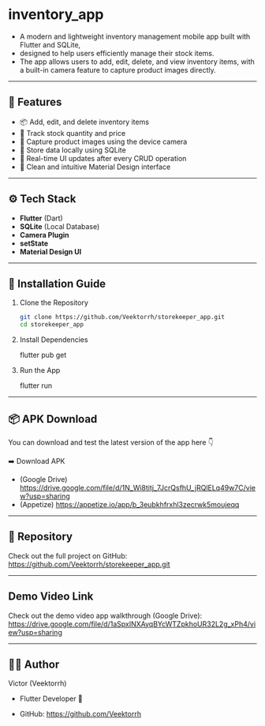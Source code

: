 # inventory_app

- A modern and lightweight inventory management mobile app built with Flutter and SQLite,
- designed to help users efficiently manage their stock items.  
- The app allows users to add, edit, delete, and view inventory items, with a built-in camera
feature to capture product images directly.

---

## 🚀 Features

- 📦 Add, edit, and delete inventory items
- 🧮 Track stock quantity and price
- 📸 Capture product images using the device camera
- 💾 Store data locally using SQLite
- 🔄 Real-time UI updates after every CRUD operation
- 🧱 Clean and intuitive Material Design interface

---

## ⚙️ Tech Stack

- **Flutter** (Dart)
- **SQLite** (Local Database)
- **Camera Plugin**
- **setState**
- **Material Design UI**

---

## 🧰 Installation Guide

1. Clone the Repository
   ```bash
   git clone https://github.com/Veektorrh/storekeeper_app.git
   cd storekeeper_app
   
2. Install Dependencies

    flutter pub get

3. Run the App

    flutter run

---

## 📦 APK Download

You can download and test the latest version of the app here 👇

➡️ Download APK 
- (Google Drive) https://drive.google.com/file/d/1N_Wi8titj_7JcrQsfhU_jRQlELq49w7C/view?usp=sharing
- (Appetize) https://appetize.io/app/b_3eubkhfrxhl3zecrwk5moujeqq

---

## 🔗 Repository

Check out the full project on GitHub: https://github.com/Veektorrh/storekeeper_app.git

---

## Demo Video Link

Check out the demo video app walkthrough (Google Drive): https://drive.google.com/file/d/1aSpxINXAyqBYcWTZpkhoUR32L2g_xPh4/view?usp=sharing

---

## 🧑‍💻 Author

Victor (Veektorrh)
- Flutter Developer 💙

- GitHub: https://github.com/Veektorrh